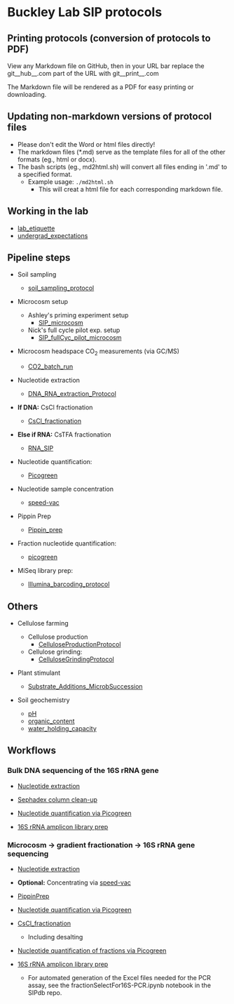 Buckley Lab SIP protocols 
=========================

## Printing protocols (conversion of protocols to PDF)

View any Markdown file on GitHub, then in your URL bar replace the git__hub__.com part of the URL with git__print__.com

The Markdown file will be rendered as a PDF for easy printing or downloading.


## Updating non-markdown versions of protocol files

* Please don't edit the Word or html files directly!
* The markdown files (*.md) serve as the template files for all of the other formats (eg., html or docx).
* The bash scripts (eg., md2html.sh) will convert all files ending in '.md' to a specified format.
	* Example usage: `./md2html.sh` 
		* This will creat a html file for each corresponding markdown file.


## Working in the lab

* [lab_etiquette](./working_in_the_lab/lab_etiquette.md)
* [undergrad_expectations](./working_in_the_lab/undergrad_expectations.md)

## Pipeline steps

* Soil sampling
	* [soil_sampling_protocol](./sampling/soil_sampling_protocol.md)
	
* Microcosm setup
	* Ashley's priming experiment setup
		* [SIP_microcosm](./microcosm/SIP_microcosm.md)
	* Nick's full cycle pilot exp. setup
		* [SIP_fullCyc_pilot_microcosm](./microcosm/SIP_fullCyc_pilot_microcosm.md)

* Microcosm headspace CO<sub>2</sub> measurements (via GC/MS)
	* [CO2_batch_run](./GCMS_operation/CO2_batch_run.md)

* Nucleotide extraction
	* [DNA_RNA_extraction_Protocol](./nucleotide_extraction/DNA_RNA_extraction_Protocol.md) 

* __If DNA:__ CsCl fractionation
	* [CsCl_fractionation](./CsCl_fractionation/CsCl_fractionation.md) 

* __Else if RNA:__ CsTFA fractionation
	* [RNA_SIP](./RNA_SIP/RNA_SIP.md)

* Nucleotide quantification:
	* [Picogreen](./nucleotide_conc/picogreen.md)

* Nucleotide sample concentration
	* [speed-vac](./speed-vac/speed-vac.md)

* Pippin Prep
	* [Pippin_prep](./Pippin_prep/Pippin_prep.md)

* Fraction nucleotide quantification:
	* [picogreen](./nucleotide_conc/picogreen.md)

* MiSeq library prep:
	* [Illumina_barcoding_protocol](./library_prep/Illumina_barcoding_protocol.md)


## Others

* Cellulose farming
	* Cellulose production
		* [CelluloseProductionProtocol](./cellulose_farming/CelluloseProductionProtocol.md)
	* Cellulose grinding:
		* [CelluloseGrindingProtocol](./cellulose_farming/CelluloseGrindingProtocol.md)
	
* Plant stimulant
	* [Substrate_Additions_MicrobSuccession](./plant_stimulant/Substrate_Additions_MicrobSuccession.md)

* Soil geochemistry
	* [pH](./soil_geochemistry/pH.md)
	* [organic_content](./soil_geochemistry/organic_content.md)
	* [water_holding_capacity](./soil_geochemistry/water_holding_capacity.md)



## Workflows

### Bulk DNA sequencing of the 16S rRNA gene

* [Nucleotide extraction](./nucleotide_extraction/DNA_RNA_extraction_Protocol.md)

* [Sephadex column clean-up](http://www.gelifesciences.com/webapp/wcs/stores/servlet/productById/en/GELifeSciences/27533001)

* [Nucleotide quantification via Picogreen](./nucleotide_conc/picogreen.md)

* [16S rRNA amplicon library prep](./library_prep/Illumina_barcoding_protocol.md)



### Microcosm -> gradient fractionation -> 16S rRNA gene sequencing

* [Nucleotide extraction](./nucleotide_extraction/DNA_RNA_extraction_Protocol.md)

* __Optional:__ Concentrating via [speed-vac](./speed-vac/speed-vac.md)

* [PippinPrep](./Pippin_prep/Pippin_prep.md)

* [Nucleotide quantification via Picogreen](./nucleotide_conc/picogreen.md)

* [CsCl_fractionation](./CsCl_fractionation/CsCl_fractionation.md) 
	* Including desalting

* [Nucleotide quantification of fractions via Picogreen](./nucleotide_conc/picogreen.md)

* [16S rRNA amplicon library prep](./library_prep/Illumina_barcoding_protocol.md)
	* For automated generation of the Excel files needed for the PCR assay, 
		see the fractionSelectFor16S-PCR.ipynb notebook in the SIPdb repo.

